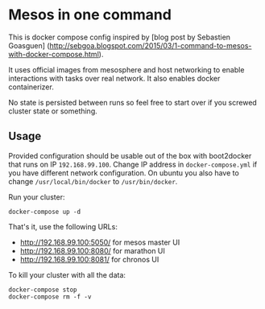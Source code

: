 # Mesos in one command

This is docker compose config inspired by [blog post by Sebastien Goasguen]
(http://sebgoa.blogspot.com/2015/03/1-command-to-mesos-with-docker-compose.html).

It uses official images from mesosphere and host networking to enable
interactions with tasks over real network. It also enables docker containerizer.

No state is persisted between runs so feel free to start over if you
screwed cluster state or something.

## Usage

Provided configuration should be usable out of the box with boot2docker
that runs on IP `192.168.99.100`. Change IP address in `docker-compose.yml`
if you have different network configuration. On ubuntu you also have to
change `/usr/local/bin/docker` to `/usr/bin/docker`.

Run your cluster:

```
docker-compose up -d
```

That's it, use the following URLs:

* http://192.168.99.100:5050/ for mesos master UI
* http://192.168.99.100:8080/ for marathon UI
* http://192.168.99.100:8081/ for chronos UI

To kill your cluster with all the data:

```
docker-compose stop
docker-compose rm -f -v
```
